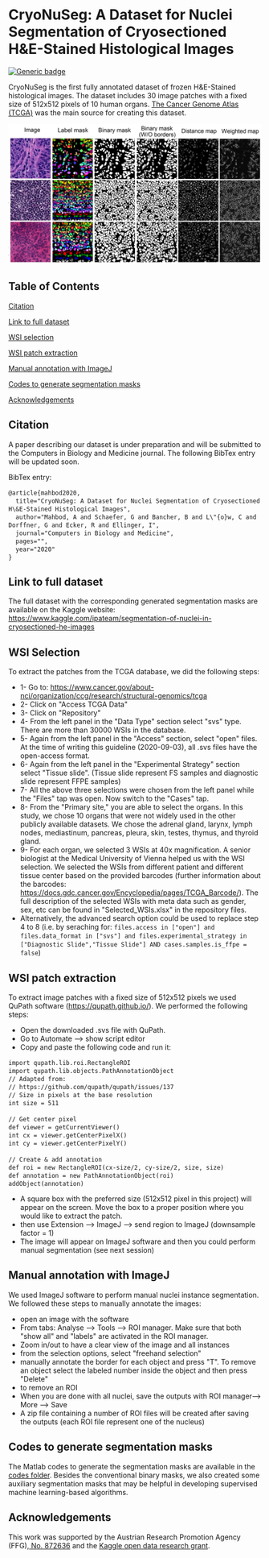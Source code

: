 # CryoNuSeg: A Dataset for Nuclei Segmentation of Cryosectioned H\&E-Stained Histological Images
[![Generic badge](https://img.shields.io/badge/Code-MATLAB-<COLOR>.svg)](https://shields.io/)

CryoNuSeg is the first fully annotated dataset of frozen H\&E-Stained histological images. The dataset includes 30 image patches with a fixed size of 512x512 pixels of 10 human organs. <a href="https://portal.gdc.cancer.gov/">The Cancer Genome Atlas (TCGA)</a> was the main source for creating this dataset.  

![Project Image](https://github.com/masih4/CryoNuSeg/blob/master/.gitfiles/example.jpg)



## Table of Contents 
[Citation](#citation)

[Link to full dataset](#link-to-full-dataset)

[WSI selection](#wsi-selection)

[WSI patch extraction](#wsi-patch-extraction)

[Manual annotation with ImageJ](#manual-annotation-with-imagej)

[Codes to generate segmentation masks](#codes-to-generate-segmentation-masks)

[Acknowledgements](#acknowledgements)





## Citation
A paper describing our dataset is under preparation and will be submitted to the Computers in Biology and Medicine journal. The following BibTex entry will be updated soon.

BibTex entry:
```
@article{mahbod2020,
  title="CryoNuSeg: A Dataset for Nuclei Segmentation of Cryosectioned H\&E-Stained Histological Images",
  author="Mahbod, A and Schaefer, G and Bancher, B and L\"{o}w, C and Dorffner, G and Ecker, R and Ellinger, I",
  journal="Computers in Biology and Medicine",
  pages="",
  year="2020"
}
```
## Link to full dataset
The full dataset with the corresponding generated segmentation masks are available on the Kaggle website: 
https://www.kaggle.com/ipateam/segmentation-of-nuclei-in-cryosectioned-he-images

## WSI Selection
To extract the patches from the TCGA database, we did the following steps:
- 1- Go to: https://www.cancer.gov/about-nci/organization/ccg/research/structural-genomics/tcga
- 2- Click on "Access TCGA Data"
- 3- Click on "Repository"
- 4- From the left panel in the "Data Type" section select "svs" type. There are more than 30000 WSIs in the database. 
- 5- Again from the left panel in the "Access" section, select "open" files. At the time of writing this guideline (2020-09-03), all .svs files have the open-access format. 
- 6- Again from the left panel in the "Experimental Strategy" section select "Tissue slide". (Tissue slide represent FS samples and diagnostic slide represent FFPE samples)
- 7- All the above three selections were chosen from the left panel while the "Files" tap was open. Now switch to the "Cases" tap. 
- 8- From the "Primary site," you are able to select the organs. In this study, we chose 10 organs that were not widely used in the other publicly available datasets. We chose the adrenal gland, larynx, lymph nodes, mediastinum, pancreas, pleura, skin, testes, thymus, and thyroid gland. 
- 9- For each organ, we selected 3 WSIs at 40x magnification. A senior biologist at the Medical University of Vienna helped us with the WSI selection. We selected the WSIs from different patient and different tissue center based on the provided barcodes (further information about the barcodes: https://docs.gdc.cancer.gov/Encyclopedia/pages/TCGA_Barcode/). The full description of the selected WSIs with meta data such as gender, sex, etc can be found in "Selected_WSIs.xlsx" in the repository files. 
- Alternatively, the advanced search option could be used to replace step 4 to 8 (i.e. by seraching for: 
```files.access in ["open"] and files.data_format in ["svs"] and files.experimental_strategy in ["Diagnostic Slide","Tissue Slide"] AND cases.samples.is_ffpe = false```)

## WSI patch extraction
To extract image patches with a fixed size of 512x512 pixels we used QuPath software (https://qupath.github.io/). We performed the following steps:
- Open the downloaded .svs file with QuPath.
- Go to Automate --> show script editor 
- Copy and paste the following code and run it:
```// Script to create a 512 x 512 rectangle ROI in Qupath
import qupath.lib.roi.RectangleROI
import qupath.lib.objects.PathAnnotationObject
// Adapted from:
// https://github.com/qupath/qupath/issues/137
// Size in pixels at the base resolution
int size = 511

// Get center pixel
def viewer = getCurrentViewer()
int cx = viewer.getCenterPixelX()
int cy = viewer.getCenterPixelY()

// Create & add annotation
def roi = new RectangleROI(cx-size/2, cy-size/2, size, size)
def annotation = new PathAnnotationObject(roi)
addObject(annotation)
```
- A square box with the preferred size (512x512 pixel in this project) will appear on the screen. Move the box to a proper position where you would like to extract the patch.
- then use Extension --> ImageJ --> send region to ImageJ (downsample factor = 1)
- The image will appear on ImageJ software and then you could perform manual segmentation (see next session)
## Manual annotation with ImageJ
We used ImageJ software to perform manual nuclei instance segmentation. We followed these steps to manually annotate the images:
- open an image with the software
- From tabs:  Analyse --> Tools --> ROI manager. Make sure that both "show all" and "labels" are activated in the ROI manager. 
- Zoom in/out to have a clear view of the image and all instances
- from the selection options, select "freehand selection"
- manually annotate the border for each object and press "T". To remove an object select the labeled number inside the object and then press "Delete"
- to remove an ROI 
- When you are done with all nuclei, save the outputs with ROI manager--> More --> Save
- A zip file containing a number of ROI files will be created after saving the outputs (each ROI file represent one of the nucleus) 

## Codes to generate segmentation masks
The Matlab codes to generate the segmentation masks are available in the  <a href="https://github.com/masih4/CryoNuSeg/tree/master/codes/manual_masks_generator
">codes folder</a>. Besides the conventional binary masks, we also created some auxiliary segmentation masks that may be helpful in developing supervised machine learning-based algorithms.  

## Acknowledgements
This work was supported by the Austrian Research Promotion Agency (FFG),<a href="https://projekte.ffg.at/projekt/3258628"> No. 872636</a> and the <a href="https://www.kaggle.com/open-data-research-grant-2020-awardees">Kaggle open data research grant</a>.







